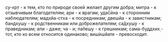 су-хр̣т - к тем, кто по природе своей желает другим добра; митра - к отзывчивым благодетелям; ари - к врагам; уда̄сӣна - к сторонним наблюдателям; мадхйа-стха - к посредникам; двешйа - к завистникам; бандхушу - к родственникам или доброжелателям; са̄дхушу - к праведникам; апи - даже; ча - и; па̄пешу - к грешникам; сама-буддхих̣ - тот, кто ко всем относится одинаково; виш́ишйате - превосходит.